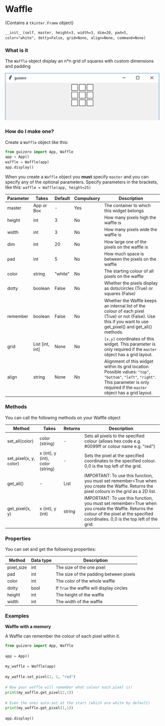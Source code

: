 # Waffle

(Contains a `tkinter.Frame` object)

`__init__(self, master, height=3, width=3, dim=20, pad=5, color="white", dotty=False, grid=None, align=None, command=None)`

### What is it
The `Waffle` object display an n*n grid of squares with custom dimensions and padding

![Waffle on Windows](images/waffle_windows.png)

### How do I make one?

Create a `Waffle` object like this:

```python
from guizero import App, Waffle
app = App()
waffle = Waffle(app)
app.display()
```

When you create a `Waffle` object you **must** specify `master` and you can specify any of the optional parameters. Specify parameters in the brackets, like this: `waffle = Waffle(app, height=25)`

| Parameter | Takes     | Default | Compulsory | Description                         |
| --------- | --------- | ------- | ---------- | -------------------------|
| master    | App or Box| -       | Yes        | The container to which this widget belongs |
| height    | int       | 3       | No         | How many pixels high the waffle is |
| width     | int       | 3       | No         | How many pixels wide the waffle is |
| dim       | int       | 20      | No         | How large one of the pixels on the waffle is |
| pad       | int       | 5       | No         | How much space is between the pixels on the waffle |
| color     | string    | "white" | No         | The starting colour of all pixels on the waffle |
| dotty     | boolean   | False   | No         | Whether the pixels display as dots/circles (True) or squares (False) |
| remember  | boolean   | False   | No         | Whether the Waffle keeps an internal list of the colour of each pixel (True) or not (False). Use this if you want to use get_pixel() and get_all() methods. |
| grid      | List [int, int]     | None       | No         | `[x,y]` coordinates of this widget. This parameter is only required if the `master` object has a grid layout. |
| align     | string     | None   | No         | Alignment of this widget within its grid location. Possible values: `"top"`, `"bottom"`, `"left"`, `"right"`. This parameter is only required if the `master` object has a grid layout.  |



### Methods

You can call the following methods on your Waffle object

| Method        | Takes     | Returns    | Description                |
| ------------- | ------------- | ---------- | -------------------------- |
| set_all(color)     | color (string) | -          | Sets all pixels to the specified colour (allows hex code e.g. #0099ff or colour name e.g. "red") |
| set_pixel(x, y, color)   | x (int), y (int), color (string)     | -         | Sets the pixel at the specified coordinates to the specified colour. 0,0 is the top left of the grid.  |
| get_all()     | - | List | IMPORTANT: To use this function, you must set remember=True when you create the Waffle. Returns the pixel colours in the grid as a 2D list. |
| get_pixel(x, y)| x (int), y (int) | string |  IMPORTANT: To use this function, you must set remember=True when you create the Waffle. Returns the colour of the pixel at the specified coordinates. 0,0 is the top left of the grid. |

### Properties

You can set and get the following properties:

| Method        | Data type   | Description                |
| ------------- | ----------- | -------------------------- |
| pixel_size    | int         | The size of the one pixel  |
| pad           | int         | The size of the padding between pixels   |
| color         | int         | The color of the whole waffle |
| dotty         | bool        | If `True` the waffle will display circles  |
| height        | int         | The height of the waffle  |
| width         | int         | The width of the waffle |

### Examples

**Waffle with a memory**

A Waffle can remember the colour of each pixel within it.

```python
from guizero import App, Waffle

app = App()

my_waffle = Waffle(app)

my_waffle.set_pixel(2, 1, "red")

# Now your waffle will remember what colour each pixel is!
print(my_waffle.get_pixel(2,1))

# Even the ones auto-set at the start (which are white by default)
print(my_waffle.get_pixel(1,1))

app.display()

```
